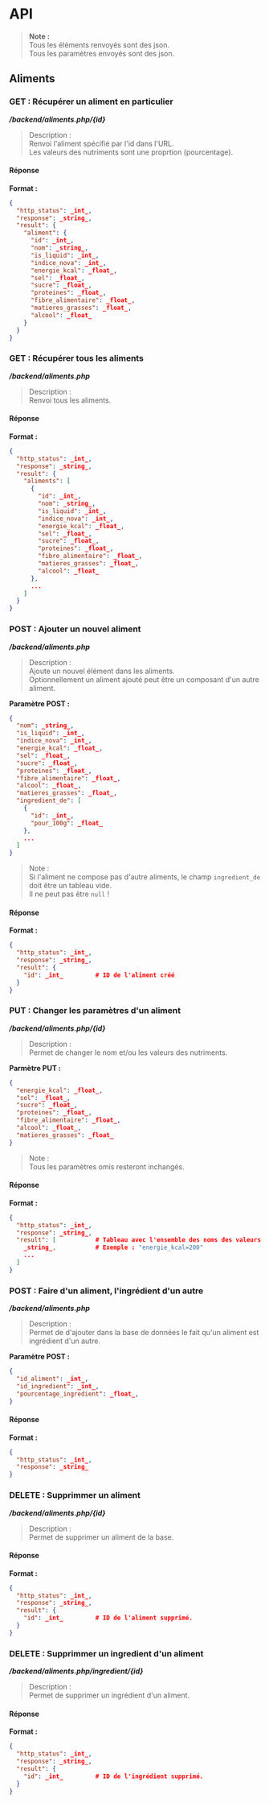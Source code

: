 # API

> __Note :__\
> Tous les éléments renvoyés sont des json.\
> Tous les paramètres envoyés sont des json.

## Aliments

### __GET__ : Récupérer un aliment en particulier

___/backend/aliments.php/{id}___

> Description :\
> Renvoi l'aliment spécifié par l'id dans l'URL.\
> Les valeurs des nutriments sont une proprtion (pourcentage).

#### Réponse

__Format :__
```json
{
  "http_status": _int_,
  "response": _string_,
  "result": {
    "aliment": {
      "id": _int_,
      "nom": _string_,
      "is_liquid": _int_,
      "indice_nova": _int_,
      "energie_kcal": _float_,
      "sel": _float_,
      "sucre": _float_,
      "proteines": _float_,
      "fibre_alimentaire": _float_,
      "matieres_grasses": _float_,
      "alcool": _float_
    }
  }
}
```

### __GET__ : Récupérer tous les aliments

___/backend/aliments.php___

> Description :\
> Renvoi tous les aliments.

#### Réponse

__Format :__
```json
{
  "http_status": _int_,
  "response": _string_,
  "result": {
    "aliments": [
      {
        "id": _int_,
        "nom": _string_,
        "is_liquid": _int_,
        "indice_nova": _int_,
        "energie_kcal": _float_,
        "sel": _float_,
        "sucre": _float_,
        "proteines": _float_,
        "fibre_alimentaire": _float_,
        "matieres_grasses": _float_,
        "alcool": _float_
      },
      ...
    ]
  }
}
```

### __POST__ : Ajouter un nouvel aliment

___/backend/aliments.php___

> Description :\
> Ajoute un nouvel élément dans les aliments.\
> Optionnellement un aliment ajouté peut être un composant d'un autre aliment.

__Paramètre POST :__

```json
{
  "nom": _string_,
  "is_liquid": _int_,
  "indice_nova": _int_,
  "energie_kcal": _float_,
  "sel": _float_,
  "sucre": _float_,
  "proteines": _float_,
  "fibre_alimentaire": _float_,
  "alcool": _float_,
  "matieres_grasses": _float_,
  "ingredient_de": [
    {
      "id": _int_,
      "pour_100g": _float_
    },
    ...
  ]
}
```

> Note :\
> Si l'aliment ne compose pas d'autre aliments, le champ `ingredient_de` doit être un tableau vide.\
> Il ne peut pas être `null` !

#### Réponse

__Format :__
```json
{
  "http_status": _int_,
  "response": _string_,
  "result": {
    "id": _int_         # ID de l'aliment créé
  }
}
```

### __PUT__ : Changer les paramètres d'un aliment

___/backend/aliments.php/{id}___

> Description :\
> Permet de changer le nom et/ou les valeurs des nutriments.

__Parmètre PUT :__
```json
{
  "energie_kcal": _float_,
  "sel": _float_,
  "sucre": _float_,
  "proteines": _float_,
  "fibre_alimentaire": _float_,
  "alcool": _float_,
  "matieres_grasses": _float_
}
```

> Note :\
> Tous les paramètres omis resteront inchangés.

#### Réponse

__Format :__
```json
{
  "http_status": _int_,
  "response": _string_,
  "result": [           # Tableau avec l'ensemble des noms des valeurs modifiées.
    _string_,           # Exemple : "energie_kcal=200"
    ...
  ]
}
```

### __POST__ : Faire d'un aliment, l'ingrédient d'un autre

___/backend/aliments.php___

> Description :\
> Permet de d'ajouter dans la base de données le fait qu'un aliment est ingrédient d'un autre.

__Paramètre POST :__
```json
{
  "id_aliment": _int_,
  "id_ingredient": _int_,
  "pourcentage_ingredient": _float_,
}
```

#### Réponse

__Format :__
```json
{
  "http_status": _int_,
  "response": _string_
}
```

### __DELETE__ : Supprimmer un aliment

___/backend/aliments.php/{id}___

> Description :\
> Permet de supprimer un aliment de la base.

#### Réponse

__Format :__
```json
{
  "http_status": _int_,
  "response": _string_,
  "result": {
    "id": _int_         # ID de l'aliment supprimé.
  }
}
```

### __DELETE__ : Supprimmer un ingredient d'un aliment

___/backend/aliments.php/ingredient/{id}___

> Description :\
> Permet de supprimer un ingrédient d'un aliment.

#### Réponse

__Format :__
```json
{
  "http_status": _int_,
  "response": _string_,
  "result": {
    "id": _int_         # ID de l'ingrédient supprimé.
  }
}
```
